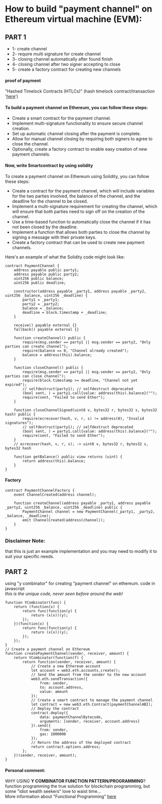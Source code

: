 # How to build "payment channel" on Ethereum virtual machine (EVM):
## PART 1
- 1- create channel
- 2- require multi signature for create channel
- 3- closing channel automatically after found finish
- 4- closing channel after two signer accepting to close
- 5- create a factory contract for creating new channels

#### proof of payment 
"Hashed Timelock Contracts (HTLCs)" (hash timelock contract/transaction '[here](https://en.bitcoin.it/wiki/Hash_Time_Locked_Contracts)')

#### To build a payment channel on Ethereum, you can follow these steps:
- Create a smart contract for the payment channel.
- Implement multi-signature functionality to ensure secure channel creation.
- Set up automatic channel closing after the payment is complete.
- Allow for manual channel closing by requiring both signers to agree to close the channel.
- Optionally, create a factory contract to enable easy creation of new payment channels.

#### Now, write Smartcontract by using solidity
To create a payment channel on Ethereum using Solidity, you can follow these steps:
- Create a contract for the payment channel, which will include variables for the two parties involved, the balance of the channel, and the deadline for the channel to be closed.
- Implement a multi-signature requirement for creating the channel, which will ensure that both parties need to sign off on the creation of the channel.
- Use a time-based function to automatically close the channel if it has not been closed by the deadline.
- Implement a function that allows both parties to close the channel by signing a message with their private keys.
- Create a factory contract that can be used to create new payment channels.

Here's an example of what the Solidity code might look like:

```solidity
contract PaymentChannel {
    address payable public party1;
    address payable public party2;
    uint256 public balance;
    uint256 public deadline;

    constructor(address payable _party1, address payable _party2, uint256 _balance, uint256 _deadline) {
        party1 = _party1;
        party2 = _party2;
        balance = _balance;
        deadline = block.timestamp + _deadline;
    }

    receive() payable external {}
    fallback() payable external {}
    
    function createChannel() public {
        require(msg.sender == party1 || msg.sender == party2, "Only parties can create channel");
        require(balance == 0, "Channel already created");
        balance = address(this).balance;
    }
    
    function closeChannel() public {
        require(msg.sender == party1 || msg.sender == party2, "Only parties can close channel");
        require(block.timestamp >= deadline, "Channel not yet expired");
        // selfdestruct(party1); // selfdestruct deprecated
        (bool sent, ) = party1.call{value: address(this).balance}("");
        require(sent, "Failed to send Ether");
    }
    
    function closeChannelSigned(uint8 v, bytes32 r, bytes32 s, bytes32 hash) public {
        require(ecrecover(hash, v, r, s) != address(0), "Invalid signatures");
        // selfdestruct(party1); // selfdestruct deprecated
        (bool sent, ) = party1.call{value: address(this).balance}("");
        require(sent, "Failed to send Ether");
    }
    // ecrecover(hash, v, r, s); -> uint8 v, bytes32 r, bytes32 s, bytes32 hash

    function getBalance() public view returns (uint) {
        return address(this).balance;
    }    
}
```

#### Factory
```solidity
contract PaymentChannelFactory {
    event ChannelCreated(address channel);

    function createChannel(address payable _party1, address payable _party2, uint256 _balance, uint256 _deadline) public {
        PaymentChannel channel = new PaymentChannel(_party1, _party2, _balance, _deadline);
        emit ChannelCreated(address(channel));
    }
}
```

### Disclaimer Note: 
that this is just an example implementation and you may need to modify it to suit your specific needs.

## PART 2
using "y combinator" for creating "payment channel" on ethereum. code in javascript\
*this is the unique code, never seen before around the  web!*

```JS
function YCombinator(func) {
    return (function(x) {
        return func(function(y) {
            return (x(x))(y);
        });
    })(function(x) {
        return func(function(y) {
            return (x(x))(y);
        });
    });
} 
// Create a payment channel on Ethereum
function createPaymentChannel(sender, receiver, amount) {
    return YCombinator(function(f) {
        return function(sender, receiver, amount) {
            // Create a new Ethereum account
            let account = web3.eth.accounts.create();
            // Send the amount from the sender to the new account
            web3.eth.sendTransaction({
                from: sender,
                to: account.address,
                value: amount
            });
            // Create a smart contract to manage the payment channel
            let contract = new web3.eth.Contract(paymentChannelABI);
            // Deploy the contract
            contract.deploy({
                data: paymentChannelBytecode,
                arguments: [sender, receiver, account.address]
            }).send({
                from: sender,
                gas: 1000000
            });
            // Return the address of the deployed contract
            return contract.options.address;
        };
    })(sender, receiver, amount);
}
```
#### Personal comment:
WHY USING **Y COMBINATOR FUNCTION PATTERN/PROGRAMMING**? function programming the true solution for blockchain programming, but some "idiot wealth seekers" love to waist time...\
More information about "Functional Programming" [here](https://github.com/mosi-arch/research/blob/main/Mathematics/04-lambda-recursion-function-programming.md) 
